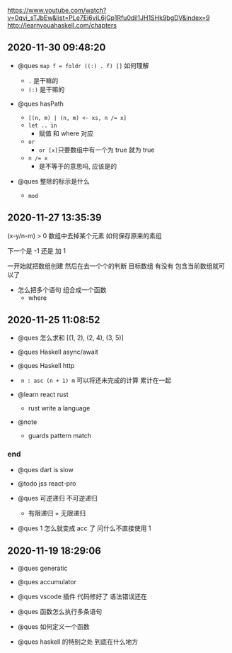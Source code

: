 https://www.youtube.com/watch?v=0qvi_sTJbEw&list=PLe7Ei6viL6jGp1Rfu0dil1JH1SHk9bgDV&index=9
http://learnyouahaskell.com/chapters

## 2020-11-30 09:48:20

- @ques `map f = foldr ((:) . f) []` 如何理解

  - `.` 是干嘛的
  - `(:)` 是干嘛的

- @ques hasPath

  - `[(n, m) | (n, m) <- xs, n /= x]`
  - `let .. in`
    - 赋值 和 where 对应
  - `or`
    - `or [x]`只要数组中有一个为 true 就为 true
  - `n /= x`
    - 是不等于的意思吗, 应该是的

- @ques 整除的标示是什么
  - `mod`

## 2020-11-27 13:35:39

(x-y/n-m) > 0
数组中去掉某个元素
如何保存原来的素组

下一个是 -1 还是 加 1

一开始就把数组创建 然后在去一个个的判断 目标数组 有没有
包含当前数组就可以了

- 怎么把多个语句 组合成一个函数
  - where

## 2020-11-25 11:08:52

- @ques 怎么求和 [(1, 2), (2, 4), (3, 5)]

- @ques Haskell async/await
- @ques Haskell http

- ` n : asc (n + 1) m` 可以将还未完成的计算 累计在一起

- @learn react rust

  - rust write a language

- @note

  - guards pattern match

### end

- @ques dart is slow
- @todo jss react-pro
- @ques 可逆递归 不可逆递归

  - 有限递归 + 无限递归

- @ques 1 怎么就变成 acc 了 问什么不直接使用 1

## 2020-11-19 18:29:06

- @ques generatic

- @ques accumulator

- @ques vscode 插件 代码修好了 语法错误还在

- @ques 函数怎么执行多条语句

- @ques 如何定义一个函数
- @ques haskell 的特别之处 到底在什么地方
